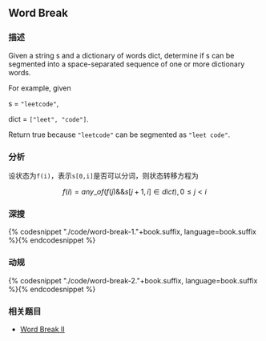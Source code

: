 ## Word Break


### 描述

Given a string s and a dictionary of words dict, determine if s can be segmented into a space-separated sequence of one or more dictionary words.

For example, given

s = `"leetcode"`,

dict = `["leet", "code"]`.

Return true because `"leetcode"` can be segmented as `"leet code"`.


### 分析

设状态为`f(i)`，表示`s[0,i]`是否可以分词，则状态转移方程为

$$
f(i) = any\_of(f(j) \&\& s[j+1,i] \in dict),  0 \leq j < i
$$


### 深搜

{% codesnippet "./code/word-break-1."+book.suffix, language=book.suffix %}{% endcodesnippet %}


### 动规

{% codesnippet "./code/word-break-2."+book.suffix, language=book.suffix %}{% endcodesnippet %}


### 相关题目

* [Word Break II](word-break-ii.md)
